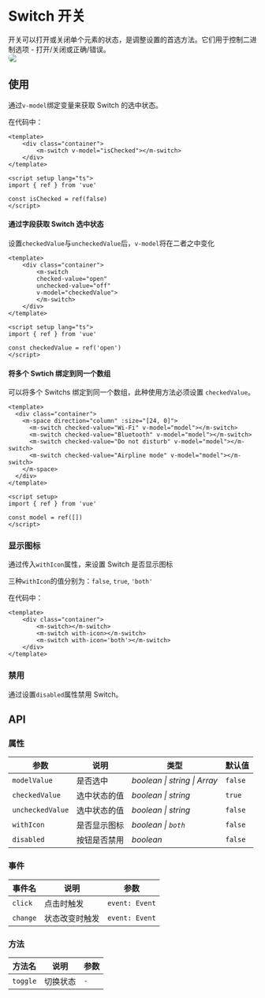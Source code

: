 # Switch 开关

开关可以打开或关闭单个元素的状态，是调整设置的首选方法。它们用于控制二进制选项 - 打开/关闭或正确/错误。
<img src="https://lh3.googleusercontent.com/pmPDxU64QtXGHfdcmIb7uVkCty21WEj_k0vKS0E49mHu0SaYR3jxDQsvYCGDPt4vS0Oqbq9JmXe6NZZpG8-PIn4FmI8CE74k16wLXM2sB5I=s0" style="display:block;border-radius:13px;">

## 使用

通过`v-model`绑定变量来获取 Switch 的选中状态。

<ClientOnly>
<switch-use></switch-use>
</ClientOnly>

在代码中：
```vue
<template>
    <div class="container">
        <m-switch v-model="isChecked"></m-switch>
    </div>
</template>

<script setup lang="ts">
import { ref } from 'vue'

const isChecked = ref(false)
</script>
```

#### 通过字段获取 Switch 选中状态

设置`checkedValue`与`uncheckedValue`后，`v-model`将在二者之中变化

<ClientOnly>
<switch-value></switch-value>
</ClientOnly>

```vue
<template>
    <div class="container">
        <m-switch 
        checked-value="open" 
        unchecked-value="off" 
        v-model="checkedValue">
        </m-switch>
    </div>
</template>

<script setup lang="ts">
import { ref } from 'vue'

const checkedValue = ref('open')
</script>
```

#### 将多个 Swtich 绑定到同一个数组

可以将多个 Switchs 绑定到同一个数组，此种使用方法必须设置 `checkedValue`。

<ClientOnly>
<switch-group></switch-group>
</ClientOnly>

```vue 
<template>
  <div class="container">
    <m-space direction="column" :size="[24, 0]">
      <m-switch checked-value="Wi-Fi" v-model="model"></m-switch>
      <m-switch checked-value="Bluetooth" v-model="model"></m-switch>
      <m-switch checked-value="Do not disturb" v-model="model"></m-switch>
      <m-switch checked-value="Airpline mode" v-model="model"></m-switch>
    </m-space>
  </div>
</template>

<script setup>
import { ref } from 'vue'

const model = ref([])
</script>
```

### 显示图标

通过传入`withIcon`属性，来设置 Switch 是否显示图标

<ClientOnly>
<switch-icon></switch-icon>
</ClientOnly>

三种`withIcon`的值分别为：`false`, `true`, `'both'`

在代码中：
```vue
<template>
    <div class="container">
        <m-switch></m-switch>
        <m-switch with-icon></m-switch>
        <m-switch with-icon='both'></m-switch>
    </div>
</template>
```

### 禁用

通过设置`disabled`属性禁用 Switch。

<ClientOnly>
<switch-disabled></switch-disabled>
</ClientOnly>


## API

### 属性

| 参数 | 说明 | 类型 | 默认值 |
| --- | --- | --- | --- |
| `modelValue` | 是否选中     | _boolean \| string \| Array_ | `false` |
| `checkedValue` | 选中状态的值     | _boolean \| string_ | `true` |
| `uncheckedValue` | 选中状态的值     | _boolean \| string_ | `false` |
| `withIcon` | 是否显示图标 | _boolean \| `both`_ | `false` |
| `disabled` | 按钮是否禁用     | _boolean_ | `false` |

### 事件
| 事件名 | 说明  | 参数  |
| --- | --- | --- | 
| `click` | 点击时触发 | `event: Event` |
| `change` | 状态改变时触发 | `event: Event` |

### 方法
| 方法名 | 说明 | 参数 | 
| --- | --- | --- |
| `toggle` | 切换状态 | `-` |
